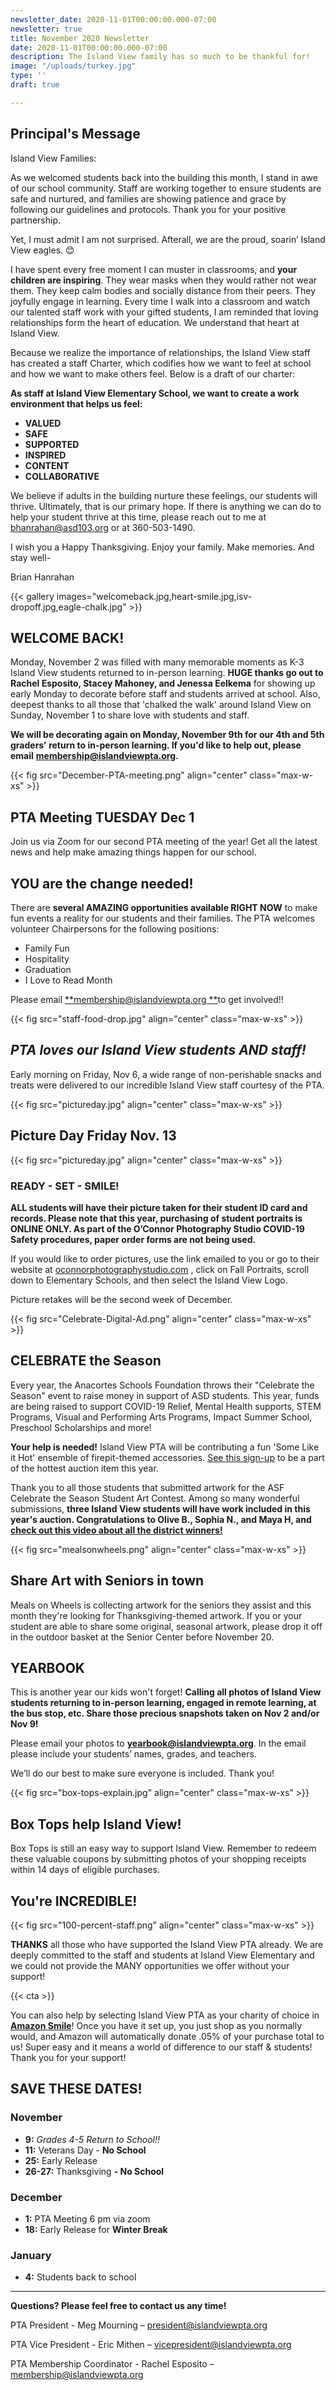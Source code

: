 ```yaml
---
newsletter_date: 2020-11-01T00:00:00.000-07:00
newsletter: true
title: November 2020 Newsletter
date: 2020-11-01T00:00:00.000-07:00
description: The Island View family has so much to be thankful for!
image: "/uploads/turkey.jpg"
type: ''
draft: true

---
```

## Principal's Message

Island View Families:

As we welcomed students back into the building this month, I stand in awe of our school community. Staff are working together to ensure students are safe and nurtured, and families are showing patience and grace by following our guidelines and protocols. Thank you for your positive partnership.

Yet, I must admit I am not surprised. Afterall, we are the proud, soarin’ Island View eagles.  😊

I have spent every free moment I can muster in classrooms, and **your children are inspiring**. They wear masks when they would rather not wear them. They keep calm bodies and socially distance from their peers. They joyfully engage in learning. Every time I walk into a classroom and watch our talented staff work with your gifted students, I am reminded that loving relationships form the heart of education. We understand that heart at Island View.

Because we realize the importance of relationships, the Island View staff has created a staff Charter, which codifies how we want to feel at school and how we want to make others feel. Below is a draft of our charter:

**As staff at Island View Elementary School, we want to create a work environment that helps us feel:**

* **VALUED**
* **SAFE**
* **SUPPORTED**
* **INSPIRED**
* **CONTENT**
* **COLLABORATIVE**

We believe if adults in the building nurture these feelings, our students will thrive. Ultimately, that is our primary hope. If there is anything we can do to help your student thrive at this time, please reach out to me at [bhanrahan@asd103.org](mailto:bhanrahan@asd103.org) or at 360-503-1490.

I wish you a Happy Thanksgiving. Enjoy your family. Make memories. And stay well-

Brian Hanrahan

{{< gallery images="welcomeback.jpg,heart-smile.jpg,isv-dropoff.jpg,eagle-chalk.jpg" >}}

## WELCOME BACK!

Monday, November 2 was filled with many memorable moments as K-3 Island View students returned to in-person learning. **HUGE thanks go out to Rachel Esposito, Stacey Mahoney, and Jenessa Eelkema** for showing up early Monday to decorate before staff and students arrived at school. Also, deepest thanks to all those that 'chalked the walk' around Island View on Sunday, November 1 to share love with students and staff.

**We will be decorating again on Monday, November 9th for our 4th and 5th graders' return to in-person learning. If you'd like to help out, please email** [**membership@islandviewpta.org**](mailto:membership@islandviewpta.org)**.**

{{< fig src="December-PTA-meeting.png" align="center" class="max-w-xs" >}}

## PTA Meeting TUESDAY Dec 1

Join us via Zoom for our second PTA meeting of the year! Get all the latest news and help make amazing things happen for our school.

## YOU are the change needed!

There are **several AMAZING opportunities available RIGHT NOW** to make fun events a reality for our students and their families. The PTA welcomes volunteer Chairpersons for the following positions:

* Family Fun
* Hospitality
* Graduation
* I Love to Read Month

Please email [**membership@islandviewpta.org **](mailto:membership@islandviewpta.org)to get involved!!

{{< fig src="staff-food-drop.jpg" align="center" class="max-w-xs" >}}

## _PTA loves our Island View students **AND** staff!_ 

Early morning on Friday, Nov 6, a wide range of non-perishable snacks and treats were delivered to our incredible Island View staff courtesy of the PTA.

{{< fig src="pictureday.jpg" align="center" class="max-w-xs" >}}

## Picture Day Friday Nov. 13

{{< fig src="pictureday.jpg" align="center" class="max-w-xs" >}}

### READY - SET - SMILE!

**ALL students will have their picture taken for their student ID card and records. Please note that this year, purchasing of student portraits is ONLINE ONLY. As part of the O’Connor Photography Studio COVID-19 Safety procedures, paper order forms are not being used.**

If you would like to order pictures, use the link emailed to you or go to their website at [oconnorphotography](http://www.oconnorphotography/)[studio.com](http://www.oconnorphotographystudio.com/) , click on Fall Portraits, scroll down to Elementary Schools, and then select the Island View Logo.

Picture retakes will be the second week of December.

{{< fig src="Celebrate-Digital-Ad.png" align="center" class="max-w-xs" >}}

## CELEBRATE the Season

Every year, the Anacortes Schools Foundation throws their "Celebrate the Season" event to raise money in support of ASD students. This year, funds are being raised to support COVID-19 Relief, Mental Health supports, STEM Programs, Visual and Performing Arts Programs, Impact Summer School, Preschool Scholarships and more!

**Your help is needed!** Island View PTA will be contributing a fun 'Some Like it Hot' ensemble of firepit-themed accessories. [See this sign-up](https://www.signupgenius.com/go/10c0d44aead2da3f58-some) to be a part of the hottest auction item this year.

Thank you to all those students that submitted artwork for the ASF Celebrate the Season Student Art Contest. Among so many wonderful submissions, **three Island View students will have work included in this year's auction. Congratulations to Olive B., Sophia N., and Maya H, and** [**check out this video about all the district winners!**](https://www.youtube.com/watch?v=OkP2X0WcnBg&feature=youtu.be)

{{< fig src="mealsonwheels.png" align="center" class="max-w-xs" >}}

## Share Art with Seniors in town

Meals on Wheels is collecting artwork for the seniors they assist and this month they're looking for Thanksgiving-themed artwork. If you or your student are able to share some original, seasonal artwork, please drop it off in the outdoor basket at the Senior Center before November 20.

## YEARBOOK

This is another year our kids won't forget! **Calling all photos of Island View students returning to in-person learning, engaged in remote learning, at the bus stop, etc. Share those precious snapshots taken on Nov 2 and/or Nov 9!**

Please email your photos to [**yearbook@islandviewpta.org**](mailto:yearbook@islandviewpta.org). In the email please include your students’ names, grades, and teachers.

We’ll do our best to make sure everyone is included. Thank you!

{{< fig src="box-tops-explain.jpg" align="center" class="max-w-xs" >}}

## Box Tops help Island View!

Box Tops is still an easy way to support Island View. Remember to redeem these valuable coupons by submitting photos of your shopping receipts within 14 days of eligible purchases.

## You're INCREDIBLE!

{{< fig src="100-percent-staff.png" align="center" class="max-w-xs" >}}

**THANKS** all those who have supported the Island View PTA already. We are deeply committed to the staff and students at Island View Elementary and we could not provide the MANY opportunities we offer without your support!

{{< cta >}}

You can also help by selecting Island View PTA as your charity of choice in [**Amazon Smile**](https://smile.amazon.com/ "Amazon Smile")! Once you have it set up, you just shop as you normally would, and Amazon will automatically donate .05% of your purchase total to us! Super easy and it means a world of difference to our staff & students! Thank you for your support!

## SAVE THESE DATES!

### November

* **9:**  _Grades 4-5 Return to School!!_
* **11:**  Veterans Day - **No School**
* **25:**  Early Release
* **26-27:**  Thanksgiving **- No School**

### December

* **1:**  PTA Meeting 6 pm via zoom
* **18:**  Early Release for **Winter Break**

### January

* **4:**  Students back to school

***

**Questions? Please feel free to contact us any time!**

PTA President - Meg Mourning – [president@islandviewpta.org](mailto:president@islandviewpta.org)

PTA Vice President - Eric Mithen – [vicepresident@islandviewpta.org](mailto:vicepresident@islandviewpta.org)

PTA Membership Coordinator - Rachel Esposito – [membership@islandviewpta.org](mailto:membership@islandviewpta.org)